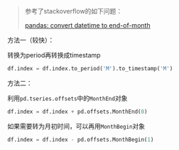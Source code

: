 > 参考了stackoverflow的如下问题：
>
> [pandas: convert datetime to end-of-month](https://stackoverflow.com/questions/18233107/pandas-convert-datetime-to-end-of-month)

方法一（较快）：

转换为period再转换成timestamp

```python
df.index = df.index.to_period('M').to_timestamp('M')
```

方法二：

利用`pd.tseries.offsets`中的`MonthEnd`对象

```python
df.index = df.index + pd.offsets.MonthEnd(0) 
```

如果需要转为月初时间，可以再用`MonthBegin`对象

```python
df.index = df.index - pd.offsets.MonthBegin(1)
```

